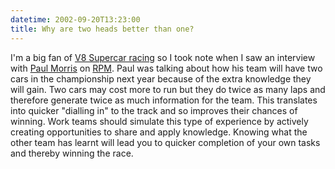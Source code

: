 ```yaml
---
datetime: 2002-09-20T13:23:00
title: Why are two heads better than one?
---
```

I'm a big fan of [V8 Supercar racing](https://www.supercars.com) so I took note when I saw an interview with [Paul Morris](http://www.paulmorris.com.au/) on [RPM](http://www.rpmlive.tv/). Paul was talking about how his team will have two cars in the championship next year because of the extra knowledge they will gain. Two cars may cost more to run but they do twice as many laps and therefore generate twice as much information for the team. This translates into quicker "dialling in" to the track and so improves their chances of winning. Work teams should simulate this type of experience by actively creating opportunities to share and apply knowledge. Knowing what the other team has learnt will lead you to quicker completion of your own tasks and thereby winning the race.

 

